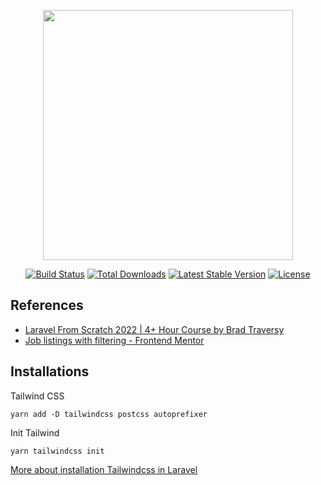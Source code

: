 <p align="center"><a href="https://laravel.com" target="_blank"><img src="https://raw.githubusercontent.com/laravel/art/master/logo-lockup/5%20SVG/2%20CMYK/1%20Full%20Color/laravel-logolockup-cmyk-red.svg" width="400"></a></p>

<p align="center">
<a href="https://travis-ci.org/laravel/framework"><img src="https://travis-ci.org/laravel/framework.svg" alt="Build Status"></a>
<a href="https://packagist.org/packages/laravel/framework"><img src="https://img.shields.io/packagist/dt/laravel/framework" alt="Total Downloads"></a>
<a href="https://packagist.org/packages/laravel/framework"><img src="https://img.shields.io/packagist/v/laravel/framework" alt="Latest Stable Version"></a>
<a href="https://packagist.org/packages/laravel/framework"><img src="https://img.shields.io/packagist/l/laravel/framework" alt="License"></a>
</p>

## References

- [Laravel From Scratch 2022 | 4+ Hour Course by Brad Traversy](https://www.youtube.com/watch?v=MYyJ4PuL4pY&t=1477s)
- [Job listings with filtering - Frontend Mentor](https://www.frontendmentor.io/challenges/job-listings-with-filtering-ivstIPCt)

## Installations

Tailwind CSS
```
yarn add -D tailwindcss postcss autoprefixer
```
Init Tailwind
```
yarn tailwindcss init
```
[More about installation Tailwindcss in Laravel](https://tailwindcss.com/docs/guides/laravel)

